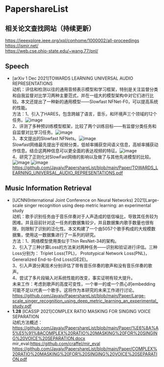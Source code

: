 # PapershareList

## 相关论文查找网站（持续更新）
https://ieeexplore.ieee.org/xpl/conhome/1000002/all-proceedings <br>
https://ismir.net/ <br>
https://web.cse.ohio-state.edu/~wang.77/pnl/ <br>

## Speech
- [arXiv 1 Dec 2021]TOWARDS LEARNING UNIVERSAL AUDIO REPRESENTATIONS <br>
  动机：评估和检测以往的通用音频表示模型和学习框架，特别是关注监督分类和自我监督对比学习两种主要范式，并在一组大的模型架构中对它们进行比较。本文还提出了一种新的通用模型——Slowfast NFNet-F0，可以提高系统的性能。 <br>
  方法：1、引入了HARES，包含跨越了语言，音乐，和环境声三个领域的12个任务。![image](https://user-images.githubusercontent.com/41570758/150502134-a9de06dd-e203-4886-b2c8-07f94b84a66e.png) <br>
        2、评测了多种预训练模型框架，比较了两个训练目标——有监督分类任务和自监督对比学习任务。![image](https://user-images.githubusercontent.com/41570758/150502473-8faa4b5f-4f95-40a2-83a2-53450fa29f8c.png) <br>
        3、本文提出的Slowfast NFNets。![image](https://user-images.githubusercontent.com/41570758/150502934-eec9d6f7-8ecd-4c5b-9429-109c5fb3997c.png) <br>
        Slowfast网络最先提出于视频分类，低帧率捕获空间语义信息，高帧率捕获动作信息。结合这两种信息可以更全面的表达视频的特征。![image](https://user-images.githubusercontent.com/41570758/150503071-d3b6aebf-848c-4449-9a7d-266cf18e6811.png) <br>
        4、研究了正则化对SlowFast网络的影响以及做了与其他先进模型的比较。![image](https://user-images.githubusercontent.com/41570758/150503286-0516403d-68e7-45e0-9494-2269bb1f4de6.png)
        ![image](https://user-images.githubusercontent.com/41570758/150503310-96cbce6d-9f83-47f1-9bf6-d1f552aaeb14.png) <br>
  https://github.com/Jayajy/PapershareList/blob/main/Paper/TOWARDS_LEARNING_UNIVERSAL_AUDIO_REPRESENTATIONS.pdf <br>
## Music Information Retrieval
- [IJCNN(International Joint Conference on Neural Networks) 2021]Large-scale singer recognition using deep metric learning: an experimental study <br>
  动机：歌手识别任务由于音乐伴奏对于人声造成的低信噪比，导致其任务较为困难。并且目前针对这一任务的数据集较少，并且数据集内歌手数量也很有限，则限制了识别的泛化性。本文构建了一个由5057个歌手构成的大规模数据集，使用这一数据集进行了一系列的研究。 <br>
  方法：1、网络模型使用类似于Thin ResNet-34的架构。 <br>
        2、引入了三种计算Loss的方法来对两种任务——识别和验证进行评估。三种Loss分别为： Triplet Loss(TPL)， Prototypical Network Loss(PNL)，Generalized End-to-End Loss(GE2E)。 <br>
        3、引入声源分离技术分别评估了带有音乐伴奏的歌声和没有音乐伴奏的歌声。 <br>
        4、尝试了多片段输入对系统性能的改变，事实证明有较大提升。 <br>
  未来工作：考虑到歌声的高度可变性，一个单一的或一个质心的embedding可能不足以代表一个歌手。这将作为本研究的未来工作进行讨论。 <br>
  https://github.com/Jayajy/PapershareList/blob/main/Paper/Large-scale_singer_recognition_using_deep_metric_learning_an_experimental_study.pdf <br>
- **1.28** [ICASSP 2021]COMPLEX RATIO MASKING FOR SINGING VOICE SEPARATION <br>
   动机方法概述：https://github.com/Jayajy/PapershareList/blob/main/Paper/%E6%8A%A5%E5%91%8ACOMPLEX%20RATIO%20MASKING%20FOR%20SINGING%20VOICE%20SEPARATION.docx<br>
   mir_eval:https://github.com/craffel/mir_eval <br>
   https://github.com/Jayajy/PapershareList/blob/main/Paper/COMPLEX%20RATIO%20MASKING%20FOR%20SINGING%20VOICE%20SEPARATION.pdf<br>
  
  

  
